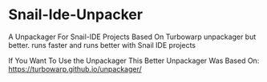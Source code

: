 # Snail-Ide-Unpacker
A Unpackager For Snail-IDE Projects
Based On Turbowarp unpackager but better. runs faster and runs better with Snail IDE projects


If You Want To Use the Unpackager This Better Unpackager Was Based On: https://turbowarp.github.io/unpackager/
